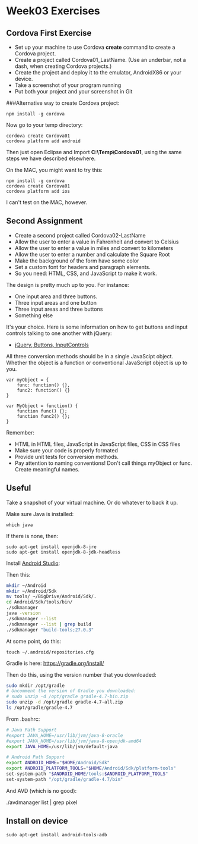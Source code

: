 Week03 Exercises
================

Cordova First Exercise
----------------------

- Set up your machine to use Cordova **create** command to create
a Cordova project.
- Create a project called Cordova01_LastName. (Use an underbar, not a dash, when creating Cordova projects.)
- Create the project and deploy it to the emulator, AndroidX86 or your
device.
- Take a screenshot of your program running
- Put both your project and your screenshot in Git

###Alternative way to create Cordova project:

	npm install -g cordova

Now go to your temp directory:

	cordova create Cordova01
	cordova platform add android

Then just open Eclipse and Import **C:\\Temp\\Cordova01**, using the same
steps we have described elsewhere.

On the MAC, you might want to try this:

	npm install -g cordova
	cordova create Cordova01
	cordova platform add ios

I can't test on the MAC, however.

Second Assignment
-----------------

- Create a second project called Cordova02-LastName
- Allow the user to enter a value in Fahrenheit and convert to
Celsius
- Allow the user to enter a value in miles and convert to
kilometers
- Allow the user to enter a number and calculate the Square Root
- Make the background of the form have some color
- Set a custom font for headers and paragraph elements.
- So you need: HTML, CSS, and JavaScript to make it work.

The design is pretty much up to you. For instance:

- One input area and three buttons.
- Three input areas and one button
- Three input areas and three buttons
- Something else

It's your choice. Here is some information on how to get buttons and
input controls talking to one another with jQuery:

- [jQuery, Buttons, InputControls](http://elvenware.com/charlie/books/CloudNotes/Prog272/Resources.html#working-with-buttons-input-controls-and-jquery)

All three conversion methods should be in a single JavaScipt object.
Whether the object is a function or conventional JavaScript object
is up to you.

```
var myObject = {
	func: function() {},
	func2: function() {}
}

var MyObject = function() {
	function func() {};
	function func2() {};
}
```

Remember:

- HTML in HTML files, JavaScript in JavaScript files, CSS in CSS files
- Make sure your code is properly formated
- Provide unit tests for conversion methods.
- Pay attention to naming conventions! Don't call things myObject or
func. Create meaningful names.


## Useful

Take a snapshot of your virtual machine. Or do whatever to back it up.

Make sure Java is installed:

```
which java
```

If there is none, then:

```
sudo apt-get install openjdk-8-jre
sudo apt-get install openjdk-8-jdk-headless
```

Install [Android Studio](https://developer.android.com/studio/):

Then this:

```bash
mkdir ~/Android
mkdir ~/Android/Sdk
mv tools/ ~/BigDrive/Android/Sdk/.
cd Android/Sdk/tools/bin/
./sdkmanager
java -version
./sdkmanager --list
./sdkmanager --list | grep build
./sdkmanager "build-tools;27.0.3"
```

At some point, do this:

	touch ~/.android/repositories.cfg

Gradle is here: <https://gradle.org/install/>

Then do this, using the version number that you downloaded:

```bash
sudo mkdir /opt/gradle
# Uncomment the version of Gradle you downloaded:
# sudo unzip -d /opt/gradle gradle-4.7-bin.zip
sudo unzip -d /opt/gradle gradle-4.7-all.zip
ls /opt/gradle/gradle-4.7
```

From .bashrc:

```bash
# Java Path Support
#export JAVA_HOME=/usr/lib/jvm/java-8-oracle
#export JAVA_HOME=/usr/lib/jvm/java-8-openjdk-amd64
export JAVA_HOME=/usr/lib/jvm/default-java

# Android Path Support
export ANDROID_HOME="$HOME/Android/Sdk"
export ANDROID_PLATFORM_TOOLS="$HOME/Android/Sdk/platform-tools"
set-system-path "$ANDROID_HOME/tools:$ANDROID_PLATFORM_TOOLS"
set-system-path "/opt/gradle/gradle-4.7/bin"
```

And AVD (which is no good):

./avdmanager list | grep pixel


## Install on device

```
sudo apt-get install android-tools-adb
```

